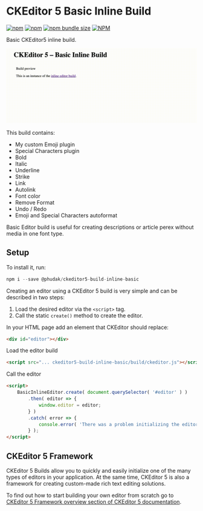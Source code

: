 # CKEditor 5 Basic Inline Build

[![npm](https://img.shields.io/npm/v/@phudak/ckeditor5-build-inline-basic)](https://www.npmjs.com/package/@phudak/ckeditor5-build-inline-basic)
[![npm](https://img.shields.io/npm/dw/@phudak/ckeditor5-build-inline-basic)](https://www.npmjs.com/package/@phudak/ckeditor5-build-inline-basic)
[![npm bundle size](https://img.shields.io/bundlephobia/min/@phudak/ckeditor5-build-inline-basic)](https://www.npmjs.com/package/@phudak/ckeditor5-build-inline-basic)
[![NPM](https://img.shields.io/npm/l/@phudak/ckeditor5-build-inline-basic)](https://www.npmjs.com/package/@phudak/ckeditor5-build-inline-basic)


Basic CKEditor5 inline build.

![Preview Image](sample/preview-image.gif "Preview Image of Basic Inline Editor")

This build contains:

- My custom Emoji plugin
- Special Characters plugin
- Bold
- Italic
- Underline
- Strike
- Link
- Autolink
- Font color
- Remove Format
- Undo / Redo
- Emoji and Special Characters autoformat

Basic Editor build is useful for creating descriptions or article perex without media in one font type.

## Setup

To install it, run:

```javascript
npm i --save @phudak/ckeditor5-build-inline-basic
```

Creating an editor using a CKEditor 5 build is very simple and can be described in two steps:

1. Load the desired editor via the `<script>` tag.
2. Call the static `create()` method to create the editor.

In your HTML page add an element that CKEditor should replace:

```html
<div id="editor"></div>
```

Load the editor build 

```html
<script src="... ckeditor5-build-inline-basic/build/ckeditor.js"></script>
```

Call the editor

```html
<script>
    BasicInlineEditor.create( document.querySelector( '#editor' ) )
        .then( editor => {
            window.editor = editor;
		} )
        .catch( error => {
            console.error( 'There was a problem initializing the editor.', error );
        } );
</script>
```

## CKEditor 5 Framework

CKEditor 5 Builds allow you to quickly and easily initialize one of the many types of editors in your application. At the same time, CKEditor 5 is also a framework for creating custom-made rich text editing solutions.

To find out how to start building your own editor from scratch go to [CKEditor 5 Framework overview section of CKEditor 5 documentation](https://ckeditor.com/docs/ckeditor5/latest/framework/guides/overview.html).


